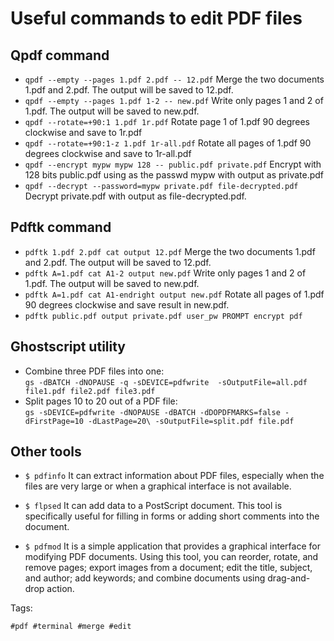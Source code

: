 # Useful commands to edit PDF files

## Qpdf command

* `qpdf --empty --pages 1.pdf 2.pdf -- 12.pdf`    Merge the two documents 1.pdf and 2.pdf. The output will be saved to 12.pdf.
* `qpdf --empty --pages 1.pdf 1-2 -- new.pdf`   Write only pages 1 and 2 of 1.pdf. The output will be saved to new.pdf.
* `qpdf --rotate=+90:1 1.pdf 1r.pdf`          Rotate page 1 of 1.pdf 90 degrees clockwise and save to 1r.pdf
* `qpdf --rotate=+90:1-z 1.pdf 1r-all.pdf`     Rotate all pages of 1.pdf 90 degrees clockwise and save to 1r-all.pdf
* `qpdf --encrypt mypw mypw 128 -- public.pdf private.pdf`    Encrypt with 128 bits public.pdf using as the passwd mypw with output as private.pdf
* `qpdf --decrypt --password=mypw private.pdf file-decrypted.pdf`   Decrypt private.pdf with output as file-decrypted.pdf.

## Pdftk command

* `pdftk 1.pdf 2.pdf cat output 12.pdf`   Merge the two documents 1.pdf and 2.pdf. The output will be saved to 12.pdf.
* `pdftk A=1.pdf cat A1-2 output new.pdf`   Write only pages 1 and 2 of 1.pdf. The output will be saved to new.pdf.
* `pdftk A=1.pdf cat A1-endright output new.pdf`    Rotate all pages of 1.pdf 90 degrees clockwise and save result in new.pdf.
* `pdftk public.pdf output private.pdf user_pw PROMPT encrypt pdf`

## Ghostscript utility

* Combine three PDF files into one:  
`gs -dBATCH -dNOPAUSE -q -sDEVICE=pdfwrite  -sOutputFile=all.pdf file1.pdf file2.pdf file3.pdf`
* Split pages 10 to 20 out of a PDF file:  
`gs -sDEVICE=pdfwrite -dNOPAUSE -dBATCH -dDOPDFMARKS=false -dFirstPage=10 -dLastPage=20\
-sOutputFile=split.pdf file.pdf`

## Other tools

* `$ pdfinfo`
It can extract information about PDF files, especially when the files are very large or when a graphical interface is not   available.

* `$ flpsed`
It can add data to a PostScript document. This tool is specifically useful for filling in forms or adding short comments into the document.

* `$ pdfmod`
It is a simple application that provides a graphical interface for modifying PDF documents. Using this tool, you can reorder, rotate, and remove pages; export images from a document; edit the title, subject, and author; add keywords; and combine documents using drag-and-drop action.

Tags:

    #pdf #terminal #merge #edit
